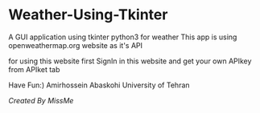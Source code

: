 # Weather-Using-Tkinter
A GUI application using tkinter python3 for weather
This app is using openweathermap.org website as it's API

for using this website first SignIn in this website and get your own APIkey from APIket tab

Have Fun:)
Amirhossein Abaskohi
University of Tehran


*Created By MissMe*
